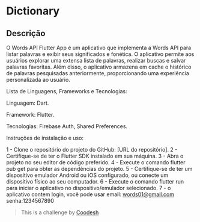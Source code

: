 # Dictionary

## Descrição


O Words API Flutter App é um aplicativo que implementa a Words API para listar palavras e exibir seus significados e fonética. O aplicativo permite aos usuários explorar uma extensa lista de palavras, realizar buscas e salvar palavras favoritas. Além disso, o aplicativo armazena em cache o histórico de palavras pesquisadas anteriormente, proporcionando uma experiência personalizada ao usuário.

Lista de Linguagens, Frameworks e Tecnologias:

Linguagem: Dart.

Framework: Flutter.

Tecnologias: Firebase Auth, Shared Preferences.

Instruções de instalação e uso:

1 - Clone o repositório do projeto do GitHub: [URL do repositório].
2 - Certifique-se de ter o Flutter SDK instalado em sua máquina.
3 - Abra o projeto no seu editor de código preferido.
4 - Execute o comando flutter pub get para obter as dependências do projeto.
5 - Certifique-se de ter um dispositivo emulador Android ou iOS configurado, ou conecte um dispositivo físico ao seu computador.
6 - Execute o comando flutter run para iniciar o aplicativo no dispositivo/emulador selecionado.
7 - o aplicativo contem login, você pode usar email: words01@gmail.com senha:1234567890


>  This is a challenge by [Coodesh](https://coodesh.com/)